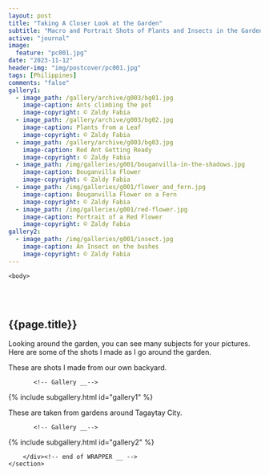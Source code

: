 ```yaml
---
layout: post
title: "Taking A Closer Look at the Garden"
subtitle: "Macro and Portrait Shots of Plants and Insects in the Garden"
active: "journal"
image:
  feature: "pc001.jpg"
date: "2023-11-12"
header-img: "img/postcover/pc001.jpg"
tags: [Philippines]
comments: "false"
gallery1: 
  - image_path: /gallery/archive/g003/bg01.jpg
    image-caption: Ants climbing the pot
    image-copyright: © Zaldy Fabia
  - image_path: /gallery/archive/g003/bg02.jpg
    image-caption: Plants from a Leaf
    image-copyright: © Zaldy Fabia
  - image_path: /gallery/archive/g003/bg03.jpg
    image-caption: Red Ant Getting Ready
    image-copyright: © Zaldy Fabia
  - image_path: /img/galleries/g001/bouganvilla-in-the-shadows.jpg
    image-caption: Bouganvilla Flower
    image-copyright: © Zaldy Fabia
  - image_path: /img/galleries/g001/flower_and_fern.jpg
    image-caption: Bouganvilla Flower on a Fern
    image-copyright: © Zaldy Fabia
  - image_path: /img/galleries/g001/red-flower.jpg
    image-caption: Portrait of a Red Flower
    image-copyright: © Zaldy Fabia
gallery2: 
  - image_path: /img/galleries/g001/insect.jpg
    image-caption: An Insect on the bushes
    image-copyright: © Zaldy Fabia
---
```



<html class="no-js" lang="en">
<head>
	<meta content="charset=utf-8">
</head>

    <body>

<section id="content" role="main">
		<div class="wrapper">
	<br><br>
			<h2>{{page.title}}</h2>




<p> Looking around the garden, you can see many subjects for your pictures.  Here are some of the shots I made as I go around the garden. </p>

<p> These are shots I made from our own backyard. </p>


           <!-- Gallery __-->
			
{% include subgallery.html id="gallery1" %}

<!-- end of GALLERY __ -->

<p> These are taken from gardens around Tagaytay City.</p>

           <!-- Gallery __-->
			
{% include subgallery.html id="gallery2" %}

<!-- end of GALLERY __ -->

		</div><!-- end of WRAPPER __ -->
	</section>
